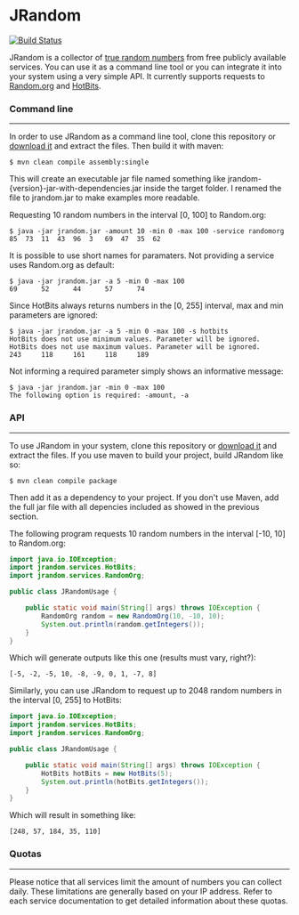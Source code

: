 JRandom
=======
[![Build Status](https://secure.travis-ci.org/thiagotts/JRandom.png)](http://travis-ci.org/thiagotts/JRandom)

JRandom is a collector of [true random numbers][randomness] from free publicly available services. You can use it as
a command line tool or you can integrate it into your system using a very simple API. It currently supports requests
to [Random.org][randomorg] and [HotBits][hotbits].



### Command line
------

In order to use JRandom as a command line tool, clone this repository or [download it][download] and extract the files. Then build
it with maven:

    $ mvn clean compile assembly:single

This will create an executable jar file named something like jrandom-{version}-jar-with-dependencies.jar inside the target
folder. I renamed the file to jrandom.jar to make examples more readable.

Requesting 10 random numbers in the interval [0, 100] to Random.org:

    $ java -jar jrandom.jar -amount 10 -min 0 -max 100 -service randomorg
    85	73	11	43	96	3	69	47	35	62	

It is possible to use short names for paramaters. Not providing a service uses Random.org as default:

    $ java -jar jrandom.jar -a 5 -min 0 -max 100
    69	    52	    44	    57	    74	

Since HotBits always returns numbers in the [0, 255] interval, max and min parameters are ignored:

    $ java -jar jrandom.jar -a 5 -min 0 -max 100 -s hotbits
    HotBits does not use minimum values. Parameter will be ignored.
    HotBits does not use maximum values. Parameter will be ignored.
    243	    118	    161	    118	    189	

Not informing a required parameter simply shows an informative message:

    $ java -jar jrandom.jar -min 0 -max 100
    The following option is required: -amount, -a



### API
------

To use JRandom in your system, clone this repository or [download it][download] and extract the files. If you use maven to
build your project, build JRandom like so:

    $ mvn clean compile package

Then add it as a dependency to your project. If you don't use Maven, add the full jar file with all depencies included as showed
in the previous section.

The following program requests 10 random numbers in the interval [-10, 10] to Random.org:

```java
import java.io.IOException;
import jrandom.services.HotBits;
import jrandom.services.RandomOrg;

public class JRandomUsage {

    public static void main(String[] args) throws IOException {
        RandomOrg random = new RandomOrg(10, -10, 10);
        System.out.println(random.getIntegers());       
    }
}
```

Which will generate outputs like this one (results must vary, right?):

    [-5, -2, -5, 10, -8, -9, 0, 1, -7, 8]

Similarly, you can use JRandom to request up to 2048 random numbers in the interval [0, 255] to HotBits:

```java
import java.io.IOException;
import jrandom.services.HotBits;
import jrandom.services.RandomOrg;

public class JRandomUsage {

    public static void main(String[] args) throws IOException {
        HotBits hotBits = new HotBits(5);
        System.out.println(hotBits.getIntegers());    
    }
}
```

Which will result in something like:

    [248, 57, 184, 35, 110]



### Quotas
------

Please notice that all services limit the amount of numbers you can collect daily. These limitations are generally based on your IP address.
Refer to each service documentation to get detailed information about these quotas.


[randomness]: http://www.random.org/randomness/
[randomorg]: http://www.random.org/
[hotbits]: http://www.fourmilab.ch/hotbits/
[download]: https://github.com/thiagotts/JRandom/archive/master.zip
